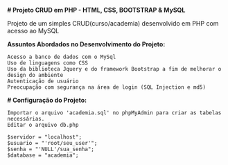 **# Projeto CRUD em PHP - HTML, CSS, BOOTSTRAP & MySQL**

Projeto de um simples CRUD(curso/academia) desenvolvido em PHP com acesso ao MySQL

**Assuntos Abordados no Desenvolvimento do Projeto:**

```
Acesso a banco de dados com o MySql
Uso de linguagens como CSS
Uso da biblioteca Jquery e do framework Bootstrap a fim de melhorar o design do ambiente
Autenticação de usuário
Preocupação com segurança na área de login (SQL Injection e md5)

```

**# Configuração do Projeto:**

```
Importar o arquivo 'academia.sql' no phpMyAdmin para criar as tabelas necessárias.
Editar o arquivo db.php

$servidor = "localhost";
$usuario = "'root/seu_user'";
$senha = "'NULL'/sua_senha";
$database = "academia";

```

